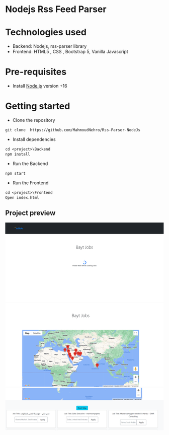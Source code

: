 # Nodejs Rss Feed Parser
# Technologies used
- Backend: Nodejs, rss-parser library
- Frontend: HTML5 , CSS , Bootstrap 5, Vanilla Javascript


# Pre-requisites
- Install [Node.js](https://nodejs.org/en/) version +16


# Getting started
- Clone the repository
```
git clone  https://github.com/MahmoudNehro/Rss-Parser-NodeJs
```
- Install dependencies
```
cd <project>\Backend
npm install
```
- Run the Backend
```
npm start
```
- Run the Frontend
```
cd <project>\Frontend
Open index.html
```

## Project preview
![home loading](1.png)
![jobs on map](2.png)
![jobs](3.png)
